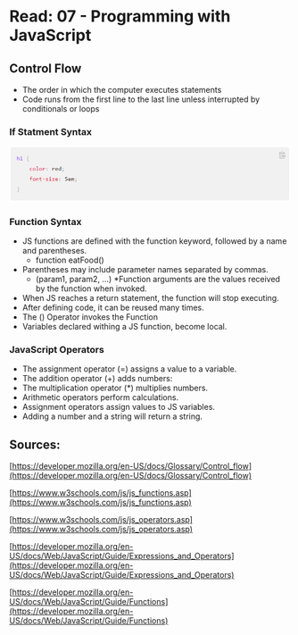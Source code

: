# Read: 07 - Programming with JavaScript

## Control Flow

* The order in which the computer executes statements
* Code runs from the first line to the last line unless interrupted by conditionals or loops

### If Statment Syntax
![if else statement](images/Syntax.png)

### Function Syntax

* JS functions are defined with the function keyword, followed by a name and parentheses.
    * function eatFood()
* Parentheses may include parameter names separated by commas.
    * (param1, param2, ...)
*Function arguments are the values received by the function when invoked.
* When JS reaches a return statement, the function will stop executing.
* After defining code, it can be reused many times.
* The () Operator invokes the Function
* Variables declared withing a JS function, become local.

### JavaScript Operators

* The assignment operator (=) assigns a value to a variable.
* The addition operator (+) adds numbers:
* The multiplication operator (*) multiplies numbers.
* Arithmetic operators perform calculations.
* Assignment operators assign values to JS variables.
* Adding a number and a string will return a string.

## Sources:

[https://developer.mozilla.org/en-US/docs/Glossary/Control_flow](https://developer.mozilla.org/en-US/docs/Glossary/Control_flow)

[https://www.w3schools.com/js/js_functions.asp](https://www.w3schools.com/js/js_functions.asp)

[https://www.w3schools.com/js/js_operators.asp](https://www.w3schools.com/js/js_operators.asp)

[https://developer.mozilla.org/en-US/docs/Web/JavaScript/Guide/Expressions_and_Operators](https://developer.mozilla.org/en-US/docs/Web/JavaScript/Guide/Expressions_and_Operators)

[https://developer.mozilla.org/en-US/docs/Web/JavaScript/Guide/Functions](https://developer.mozilla.org/en-US/docs/Web/JavaScript/Guide/Functions)



